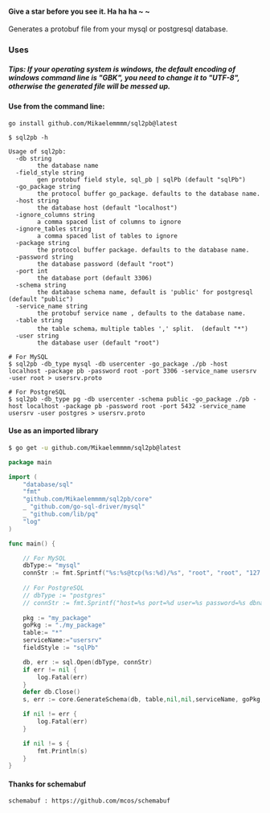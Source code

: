 #### Give a star before you see it. Ha ha ha ~ ~

Generates a protobuf file from your mysql or postgresql database.

### Uses

##### Tips:  If your operating system is windows, the default encoding of windows command line is "GBK", you need to change it to "UTF-8", otherwise the generated file will be messed up. 



#### Use from the command line:

`go install github.com/Mikaelemmmm/sql2pb@latest`

```
$ sql2pb -h

Usage of sql2pb:
  -db string
        the database name
  -field_style string
        gen protobuf field style, sql_pb | sqlPb (default "sqlPb")
  -go_package string
        the protocol buffer go_package. defaults to the database name.
  -host string
        the database host (default "localhost")
  -ignore_columns string
        a comma spaced list of columns to ignore
  -ignore_tables string
        a comma spaced list of tables to ignore
  -package string
        the protocol buffer package. defaults to the database name.
  -password string
        the database password (default "root")
  -port int
        the database port (default 3306)
  -schema string
        the database schema name, default is 'public' for postgresql (default "public")
  -service_name string
        the protobuf service name , defaults to the database name.
  -table string
        the table schema，multiple tables ',' split.  (default "*")
  -user string
        the database user (default "root")

```

```
# For MySQL
$ sql2pb -db_type mysql -db usercenter -go_package ./pb -host localhost -package pb -password root -port 3306 -service_name usersrv -user root > usersrv.proto

# For PostgreSQL
$ sql2pb -db_type pg -db usercenter -schema public -go_package ./pb -host localhost -package pb -password root -port 5432 -service_name usersrv -user postgres > usersrv.proto
```



#### Use as an imported library

```sh
$ go get -u github.com/Mikaelemmmm/sql2pb@latest
```

```go
package main

import (
	"database/sql"
	"fmt"
	"github.com/Mikaelemmmm/sql2pb/core"
	_ "github.com/go-sql-driver/mysql"
	_ "github.com/lib/pq"
	"log"
)

func main() {

	// For MySQL
	dbType:= "mysql"
	connStr := fmt.Sprintf("%s:%s@tcp(%s:%d)/%s", "root", "root", "127.0.0.1", 3306, "zero-demo")
	
	// For PostgreSQL
	// dbType := "postgres"
	// connStr := fmt.Sprintf("host=%s port=%d user=%s password=%s dbname=%s sslmode=disable", "localhost", 5432, "postgres", "root", "zero_demo")
	
	pkg := "my_package"
	goPkg := "./my_package"
	table:= "*"
	serviceName:="usersrv"
	fieldStyle := "sqlPb"

	db, err := sql.Open(dbType, connStr)
	if err != nil {
		log.Fatal(err)
	}
	defer db.Close()
	s, err := core.GenerateSchema(db, table,nil,nil,serviceName, goPkg, pkg,fieldStyle)

	if nil != err {
		log.Fatal(err)
	}

	if nil != s {
		fmt.Println(s)
	}
}
```

#### Thanks for schemabuf
    schemabuf : https://github.com/mcos/schemabuf
